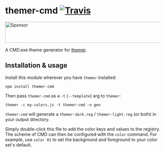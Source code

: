 # themer-cmd [![Travis](https://img.shields.io/travis/mjswensen/themer-cmd.svg)](https://travis-ci.org/mjswensen/themer-cmd)

<a target='_blank' rel='nofollow' href='https://app.codesponsor.io/link/hHKoUkX4tpsdAzjvSfNXFb22/mjswensen/themer-cmd'>
  <img alt='Sponsor' width='888' height='68' src='https://app.codesponsor.io/embed/hHKoUkX4tpsdAzjvSfNXFb22/mjswensen/themer-cmd.svg' />
</a>

A CMD.exe theme generator for [themer](https://github.com/mjswensen/themer).

## Installation & usage

Install this module wherever you have `themer` installed:

    npm install themer-cmd

Then pass `themer-cmd` as a `-t` (`--template`) arg to `themer`:

    themer -c my-colors.js -t themer-cmd -o gen

`themer-cmd` will generate a `themer-dark.reg` / `themer-light.reg` (or both) in your output directory.

Simply double-click this file to add the color keys and values to the registry. The scheme of CMD can then be configured with the `color` command. For example, use `color 01` to set the background and foreground to your color set's default.

